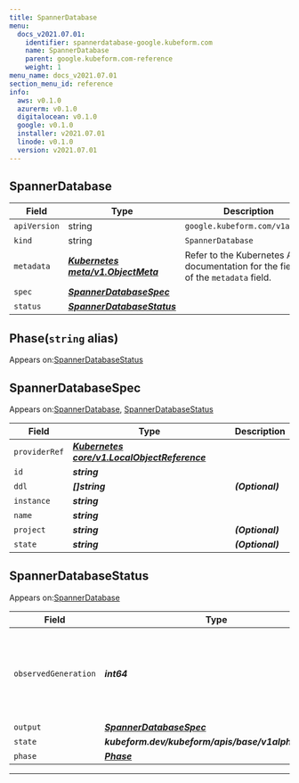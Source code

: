 ```yaml
---
title: SpannerDatabase
menu:
  docs_v2021.07.01:
    identifier: spannerdatabase-google.kubeform.com
    name: SpannerDatabase
    parent: google.kubeform.com-reference
    weight: 1
menu_name: docs_v2021.07.01
section_menu_id: reference
info:
  aws: v0.1.0
  azurerm: v0.1.0
  digitalocean: v0.1.0
  google: v0.1.0
  installer: v2021.07.01
  linode: v0.1.0
  version: v2021.07.01
---
```


## SpannerDatabase
| Field | Type | Description |
| ------ | ----- | ----------- |
| `apiVersion` | string | `google.kubeform.com/v1alpha1` |
|    `kind` | string | `SpannerDatabase` |
| `metadata` | ***[Kubernetes meta/v1.ObjectMeta](https://v1-18.docs.kubernetes.io/docs/reference/generated/kubernetes-api/v1.18/#objectmeta-v1-meta)***|Refer to the Kubernetes API documentation for the fields of the `metadata` field.|
| `spec` | ***[SpannerDatabaseSpec](#spannerdatabasespec)***||
| `status` | ***[SpannerDatabaseStatus](#spannerdatabasestatus)***||
## Phase(`string` alias)

Appears on:[SpannerDatabaseStatus](#spannerdatabasestatus)

## SpannerDatabaseSpec

Appears on:[SpannerDatabase](#spannerdatabase), [SpannerDatabaseStatus](#spannerdatabasestatus)

| Field | Type | Description |
| ------ | ----- | ----------- |
| `providerRef` | ***[Kubernetes core/v1.LocalObjectReference](https://v1-18.docs.kubernetes.io/docs/reference/generated/kubernetes-api/v1.18/#localobjectreference-v1-core)***||
| `id` | ***string***||
| `ddl` | ***[]string***| ***(Optional)*** |
| `instance` | ***string***||
| `name` | ***string***||
| `project` | ***string***| ***(Optional)*** |
| `state` | ***string***| ***(Optional)*** |
## SpannerDatabaseStatus

Appears on:[SpannerDatabase](#spannerdatabase)

| Field | Type | Description |
| ------ | ----- | ----------- |
| `observedGeneration` | ***int64***| ***(Optional)*** Resource generation, which is updated on mutation by the API Server.|
| `output` | ***[SpannerDatabaseSpec](#spannerdatabasespec)***| ***(Optional)*** |
| `state` | ***kubeform.dev/kubeform/apis/base/v1alpha1.State***| ***(Optional)*** |
| `phase` | ***[Phase](#phase)***| ***(Optional)*** |
---
